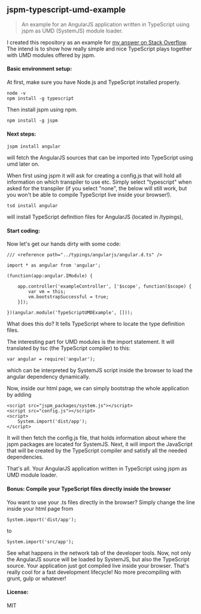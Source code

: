 ## jspm-typescript-umd-example

> An example for an AngularJS application written in TypeScript using jspm as UMD (SystemJS) module loader.

I created this repository as an example for [my answer on Stack Overflow](http://stackoverflow.com/a/32024545/1993402).
The intend is to show how really simple and nice TypeScript plays together with UMD modules offered by jspm.


#### Basic environment setup:

At first, make sure you have Node.js and TypeScript installed properly.

```
node -v
npm install -g typescript
```

Then install jspm using npm.

```
npm install -g jspm
```

#### Next steps:

```
jspm install angular
```

will fetch the AngularJS sources that can be imported into TypeScript using umd later on.

When first using jspm it will ask for creating a config.js that will hold all information on which transpiler to use etc.
Simply select "typescript" when asked for the transpiler (if you select "none", the below will still work, but you won't be able to compile TypeScript live inside your browser!).

```
tsd install angular
```

will install TypeScript definition files for AngularJS (located in /typings),


#### Start coding:

Now let's get our hands dirty with some code:

```
/// <reference path="../typings/angularjs/angular.d.ts" />

import * as angular from 'angular';

(function(app:angular.IModule) {

	app.controller('exampleController', ['$scope', function($scope) {
		var vm = this;
		vm.bootstrapSuccessful = true;
	}]);

})(angular.module('TypeScriptUMDExample', []));
```

What does this do? It tells TypeScript where to locate the type definition files.

The interesting part for UMD modules is the import statement. It will translated by tsc (the TypeScript compiler) to this:

```
var angular = require('angular');
```

which can be interpreted by SystemJS script inside the browser to load the angular dependency dynamically.

Now, inside our html page, we can simply bootstrap the whole application by adding

```
<script src="jspm_packages/system.js"></script>
<script src="config.js"></script>
<script>
	System.import('dist/app');
</script>
```

It will then fetch the config.js file, that holds information about where the jspm packages are located for SystemJS.
Next, it will import the JavaScript that will be created by the TypeScript compiler and satisfy all the needed dependencies.

That's all. Your AngularJS application written in TypeScript using jspm as UMD module loader.

#### Bonus: Compile your TypeScript files directly inside the browser

You want to use your .ts files directly in the browser? Simply change the line inside your html page from

```
System.import('dist/app');
```

to

```
System.import('src/app');
```

See what happens in the network tab of the developer tools. Now, not only the AngularJS source will be loaded by SystemJS, but also the TypeScript source.
Your application just got compiled live inside your browser. That's really cool for a fast development lifecycle! No more precompiling with grunt, gulp or whatever!


#### License:

MIT